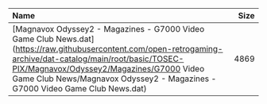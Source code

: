 |Name|Size|
|:---|---:|
|[Magnavox Odyssey2 - Magazines - G7000 Video Game Club News.dat](https://raw.githubusercontent.com/open-retrogaming-archive/dat-catalog/main/root/basic/TOSEC-PIX/Magnavox/Odyssey2/Magazines/G7000 Video Game Club News/Magnavox Odyssey2 - Magazines - G7000 Video Game Club News.dat)|4869|
